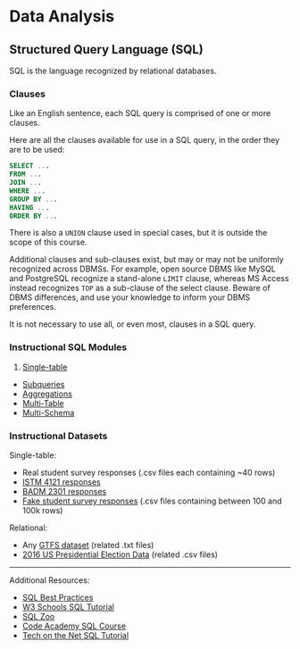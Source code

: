 # Data Analysis

## Structured Query Language (SQL)

SQL is the language recognized by relational databases.

### Clauses

Like an English sentence, each SQL query is comprised of one or more clauses.

Here are all the clauses available for use in a SQL query, in the order they are to be used:

```` sql
SELECT ...
FROM ...
JOIN ...
WHERE ...
GROUP BY ...
HAVING ...
ORDER BY ...
````

There is also a `UNION` clause used in special cases, but it is outside the scope of this course.

Additional clauses and sub-clauses exist, but may or may not be uniformly recognized across DBMSs. For example, open source DBMS like MySQL and PostgreSQL recognize a stand-alone `LIMIT` clause, whereas MS Access instead recognizes `TOP` as a sub-clause of the select clause. Beware of DBMS differences, and use your knowledge to inform your DBMS preferences.

It is not necessary to use all, or even most, clauses in a SQL query.

### Instructional SQL Modules

 1. [Single-table](data-analysis/single-table-sql.md)
  * [Subqueries](data-analysis/subqueries.md)
  * [Aggregations](data-analysis/single-table-aggregate-sql.md)
 * [Multi-Table](data-analysis/multi-table-sql.md)
  * [Multi-Schema](data-analysis/multi-database-sql.md)

### Instructional Datasets

Single-table:

 + Real student survey responses (.csv files each containing ~40 rows)
  + [ISTM 4121 responses](https://github.com/gwu-business/istm-4121/blob/master/resources/questionnaire/responses.csv)
  + [BADM 2301 responses](https://github.com/gwu-business/badm-2301/blob/master/resources/questionnaire/responses.csv)
 + [Fake student survey responses](https://github.com/gwu-business/fake-responses/tree/master/data) (.csv files containing between 100 and 100k rows)

Relational:

 + Any [GTFS dataset](http://www.gtfs-data-exchange.com/agencies) (related .txt files)
 + [2016 US Presidential Election Data](https://github.com/gwu-business/2016-election-data/tree/master/data) (related .csv files)

<hr>

Additional Resources:

 + [SQL Best Practices](data-analysis/best-practices.md)
 + [W3 Schools SQL Tutorial](http://www.w3schools.com/sql/default.asp)
 + [SQL Zoo](http://sqlzoo.net/)
 + [Code Academy SQL Course](https://www.codecademy.com/courses/learn-sql)
 + [Tech on the Net SQL Tutorial](http://www.techonthenet.com/sql/)
